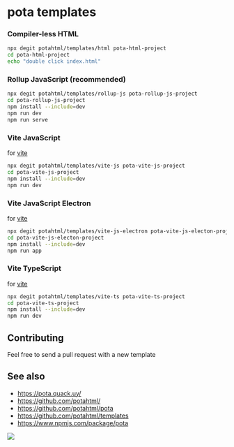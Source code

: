 # pota templates

### Compiler-less HTML

```bash
npx degit potahtml/templates/html pota-html-project
cd pota-html-project
echo "double click index.html"
```

### Rollup JavaScript (recommended)

```bash
npx degit potahtml/templates/rollup-js pota-rollup-js-project
cd pota-rollup-js-project
npm install --include=dev
npm run dev
npm run serve
```

### Vite JavaScript

for [vite](https://vitejs.dev/)

```bash
npx degit potahtml/templates/vite-js pota-vite-js-project
cd pota-vite-js-project
npm install --include=dev
npm run dev
```

### Vite JavaScript Electron

for [vite](https://vitejs.dev/)

```bash
npx degit potahtml/templates/vite-js-electron pota-vite-js-electon-project
cd pota-vite-js-electon-project
npm install --include=dev
npm run app
```

### Vite TypeScript

for [vite](https://vitejs.dev/)

```bash
npx degit potahtml/templates/vite-ts pota-vite-ts-project
cd pota-vite-ts-project
npm install --include=dev
npm run dev
```

## Contributing

Feel free to send a pull request with a new template

## See also

- https://pota.quack.uy/
- https://github.com/potahtml/
- https://github.com/potahtml/pota
- https://github.com/potahtml/templates
- https://www.npmjs.com/package/pota

 <img src="https://pota.quack.uy/assets/logo-small.png"/>
